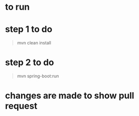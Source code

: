 # to run 

# step 1 to do
> mvn clean install

# step 2 to do

> mvn spring-boot:run

# changes are made to show pull request

